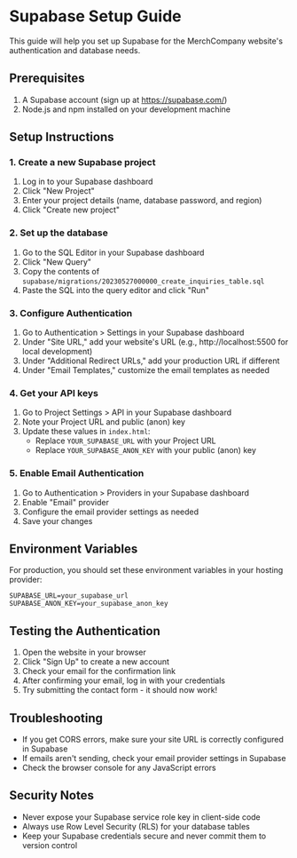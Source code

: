 # Supabase Setup Guide

This guide will help you set up Supabase for the MerchCompany website's authentication and database needs.

## Prerequisites

1. A Supabase account (sign up at https://supabase.com/)
2. Node.js and npm installed on your development machine

## Setup Instructions

### 1. Create a new Supabase project

1. Log in to your Supabase dashboard
2. Click "New Project"
3. Enter your project details (name, database password, and region)
4. Click "Create new project"

### 2. Set up the database

1. Go to the SQL Editor in your Supabase dashboard
2. Click "New Query"
3. Copy the contents of `supabase/migrations/20230527000000_create_inquiries_table.sql`
4. Paste the SQL into the query editor and click "Run"

### 3. Configure Authentication

1. Go to Authentication > Settings in your Supabase dashboard
2. Under "Site URL," add your website's URL (e.g., http://localhost:5500 for local development)
3. Under "Additional Redirect URLs," add your production URL if different
4. Under "Email Templates," customize the email templates as needed

### 4. Get your API keys

1. Go to Project Settings > API in your Supabase dashboard
2. Note your Project URL and public (anon) key
3. Update these values in `index.html`:
   - Replace `YOUR_SUPABASE_URL` with your Project URL
   - Replace `YOUR_SUPABASE_ANON_KEY` with your public (anon) key

### 5. Enable Email Authentication

1. Go to Authentication > Providers in your Supabase dashboard
2. Enable "Email" provider
3. Configure the email provider settings as needed
4. Save your changes

## Environment Variables

For production, you should set these environment variables in your hosting provider:

```
SUPABASE_URL=your_supabase_url
SUPABASE_ANON_KEY=your_supabase_anon_key
```

## Testing the Authentication

1. Open the website in your browser
2. Click "Sign Up" to create a new account
3. Check your email for the confirmation link
4. After confirming your email, log in with your credentials
5. Try submitting the contact form - it should now work!

## Troubleshooting

- If you get CORS errors, make sure your site URL is correctly configured in Supabase
- If emails aren't sending, check your email provider settings in Supabase
- Check the browser console for any JavaScript errors

## Security Notes

- Never expose your Supabase service role key in client-side code
- Always use Row Level Security (RLS) for your database tables
- Keep your Supabase credentials secure and never commit them to version control
